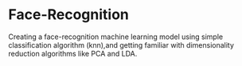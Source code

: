 # Face-Recognition
Creating a face-recognition machine learning model using simple classification algorithm (knn),and getting familiar with dimensionality reduction algorithms like PCA and LDA.

